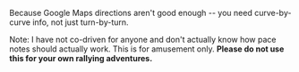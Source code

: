 Because Google Maps directions aren't good enough -- you need
curve-by-curve info, not just turn-by-turn.

Note: I have not co-driven for anyone and don't actually know how pace
notes should actually work.  This is for amusement only.  **Please do
not use this for your own rallying adventures.**

